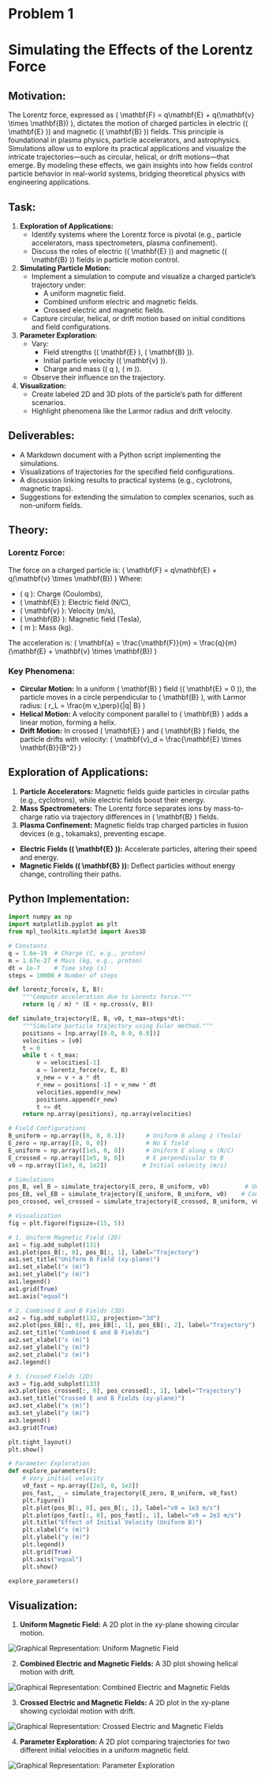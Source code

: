 # Problem 1
# Simulating the Effects of the Lorentz Force

## Motivation:
The Lorentz force, expressed as \( \mathbf{F} = q\mathbf{E} + q(\mathbf{v} \times \mathbf{B}) \), dictates the motion of charged particles in electric (\( \mathbf{E} \)) and magnetic (\( \mathbf{B} \)) fields. This principle is foundational in plasma physics, particle accelerators, and astrophysics. Simulations allow us to explore its practical applications and visualize the intricate trajectories—such as circular, helical, or drift motions—that emerge. By modeling these effects, we gain insights into how fields control particle behavior in real-world systems, bridging theoretical physics with engineering applications.

## Task:
1. **Exploration of Applications:**
   - Identify systems where the Lorentz force is pivotal (e.g., particle accelerators, mass spectrometers, plasma confinement).
   - Discuss the roles of electric (\( \mathbf{E} \)) and magnetic (\( \mathbf{B} \)) fields in particle motion control.
2. **Simulating Particle Motion:**
   - Implement a simulation to compute and visualize a charged particle’s trajectory under:
     - A uniform magnetic field.
     - Combined uniform electric and magnetic fields.
     - Crossed electric and magnetic fields.
   - Capture circular, helical, or drift motion based on initial conditions and field configurations.
3. **Parameter Exploration:**
   - Vary:
     - Field strengths (\( \mathbf{E} \), \( \mathbf{B} \)).
     - Initial particle velocity (\( \mathbf{v} \)).
     - Charge and mass (\( q \), \( m \)).
   - Observe their influence on the trajectory.
4. **Visualization:**
   - Create labeled 2D and 3D plots of the particle’s path for different scenarios.
   - Highlight phenomena like the Larmor radius and drift velocity.

## Deliverables:
- A Markdown document with a Python script implementing the simulations.
- Visualizations of trajectories for the specified field configurations.
- A discussion linking results to practical systems (e.g., cyclotrons, magnetic traps).
- Suggestions for extending the simulation to complex scenarios, such as non-uniform fields.

## Theory:

### Lorentz Force:
The force on a charged particle is:
\( \mathbf{F} = q\mathbf{E} + q(\mathbf{v} \times \mathbf{B}) \)
Where:
- \( q \): Charge (Coulombs),
- \( \mathbf{E} \): Electric field (N/C),
- \( \mathbf{v} \): Velocity (m/s),
- \( \mathbf{B} \): Magnetic field (Tesla),
- \( m \): Mass (kg).

The acceleration is:
\( \mathbf{a} = \frac{\mathbf{F}}{m} = \frac{q}{m}(\mathbf{E} + \mathbf{v} \times \mathbf{B}) \)

### Key Phenomena:
- **Circular Motion:** In a uniform \( \mathbf{B} \) field (\( \mathbf{E} = 0 \)), the particle moves in a circle perpendicular to \( \mathbf{B} \), with Larmor radius:
  \( r_L = \frac{m v_\perp}{|q| B} \)
- **Helical Motion:** A velocity component parallel to \( \mathbf{B} \) adds a linear motion, forming a helix.
- **Drift Motion:** In crossed \( \mathbf{E} \) and \( \mathbf{B} \) fields, the particle drifts with velocity:
  \( \mathbf{v}_d = \frac{\mathbf{E} \times \mathbf{B}}{B^2} \)

## Exploration of Applications:
1. **Particle Accelerators:** Magnetic fields guide particles in circular paths (e.g., cyclotrons), while electric fields boost their energy.
2. **Mass Spectrometers:** The Lorentz force separates ions by mass-to-charge ratio via trajectory differences in \( \mathbf{B} \) fields.
3. **Plasma Confinement:** Magnetic fields trap charged particles in fusion devices (e.g., tokamaks), preventing escape.

- **Electric Fields (\( \mathbf{E} \)):** Accelerate particles, altering their speed and energy.
- **Magnetic Fields (\( \mathbf{B} \)):** Deflect particles without energy change, controlling their paths.

## Python Implementation:

```python
import numpy as np
import matplotlib.pyplot as plt
from mpl_toolkits.mplot3d import Axes3D

# Constants
q = 1.6e-19  # Charge (C, e.g., proton)
m = 1.67e-27 # Mass (kg, e.g., proton)
dt = 1e-7    # Time step (s)
steps = 10000 # Number of steps

def lorentz_force(v, E, B):
    """Compute acceleration due to Lorentz force."""
    return (q / m) * (E + np.cross(v, B))

def simulate_trajectory(E, B, v0, t_max=steps*dt):
    """Simulate particle trajectory using Euler method."""
    positions = [np.array([0.0, 0.0, 0.0])]
    velocities = [v0]
    t = 0
    while t < t_max:
        v = velocities[-1]
        a = lorentz_force(v, E, B)
        v_new = v + a * dt
        r_new = positions[-1] + v_new * dt
        velocities.append(v_new)
        positions.append(r_new)
        t += dt
    return np.array(positions), np.array(velocities)

# Field Configurations
B_uniform = np.array([0, 0, 0.1])      # Uniform B along z (Tesla)
E_zero = np.array([0, 0, 0])           # No E field
E_uniform = np.array([1e5, 0, 0])      # Uniform E along x (N/C)
E_crossed = np.array([1e5, 0, 0])      # E perpendicular to B
v0 = np.array([1e3, 0, 1e2])          # Initial velocity (m/s)

# Simulations
pos_B, vel_B = simulate_trajectory(E_zero, B_uniform, v0)          # Uniform B
pos_EB, vel_EB = simulate_trajectory(E_uniform, B_uniform, v0)    # Combined E and B
pos_crossed, vel_crossed = simulate_trajectory(E_crossed, B_uniform, v0)  # Crossed fields

# Visualization
fig = plt.figure(figsize=(15, 5))

# 1. Uniform Magnetic Field (2D)
ax1 = fig.add_subplot(131)
ax1.plot(pos_B[:, 0], pos_B[:, 1], label="Trajectory")
ax1.set_title("Uniform B Field (xy-plane)")
ax1.set_xlabel("x (m)")
ax1.set_ylabel("y (m)")
ax1.legend()
ax1.grid(True)
ax1.axis("equal")

# 2. Combined E and B Fields (3D)
ax2 = fig.add_subplot(132, projection="3d")
ax2.plot(pos_EB[:, 0], pos_EB[:, 1], pos_EB[:, 2], label="Trajectory")
ax2.set_title("Combined E and B Fields")
ax2.set_xlabel("x (m)")
ax2.set_ylabel("y (m)")
ax2.set_zlabel("z (m)")
ax2.legend()

# 3. Crossed Fields (2D)
ax3 = fig.add_subplot(133)
ax3.plot(pos_crossed[:, 0], pos_crossed[:, 1], label="Trajectory")
ax3.set_title("Crossed E and B Fields (xy-plane)")
ax3.set_xlabel("x (m)")
ax3.set_ylabel("y (m)")
ax3.legend()
ax3.grid(True)

plt.tight_layout()
plt.show()

# Parameter Exploration
def explore_parameters():
    # Vary initial velocity
    v0_fast = np.array([2e3, 0, 1e2])
    pos_fast, _ = simulate_trajectory(E_zero, B_uniform, v0_fast)
    plt.figure()
    plt.plot(pos_B[:, 0], pos_B[:, 1], label="v0 = 1e3 m/s")
    plt.plot(pos_fast[:, 0], pos_fast[:, 1], label="v0 = 2e3 m/s")
    plt.title("Effect of Initial Velocity (Uniform B)")
    plt.xlabel("x (m)")
    plt.ylabel("y (m)")
    plt.legend()
    plt.grid(True)
    plt.axis("equal")
    plt.show()

explore_parameters()
```

## Visualization:

1. **Uniform Magnetic Field:** A 2D plot in the xy-plane showing circular motion.

![Graphical Representation: Uniform Magnetic Field](../../_pics/UniformMagnetic2D.png)

2. **Combined Electric and Magnetic Fields:** A 3D plot showing helical motion with drift.

![Graphical Representation: Combined Electric and Magnetic Fields](../../_pics/Combined3D.png)

3. **Crossed Electric and Magnetic Fields:** A 2D plot in the xy-plane showing cycloidal motion with drift.

![Graphical Representation: Crossed Electric and Magnetic Fields](../../_pics/Crossed2D.png)

4. **Parameter Exploration:** A 2D plot comparing trajectories for two different initial velocities in a uniform magnetic field.

![Graphical Representation: Parameter Exploration](../../_pics/Exploration2D.png)
